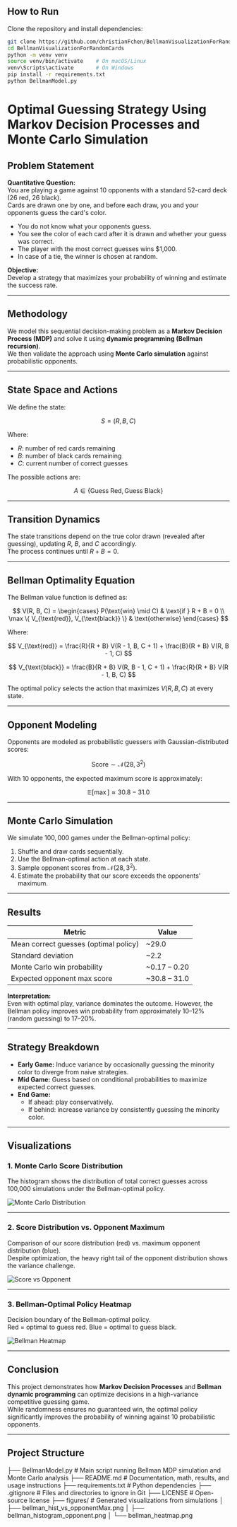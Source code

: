 ## How to Run

Clone the repository and install dependencies:

```bash
git clone https://github.com/christianFchen/BellmanVisualizationForRandomCards
cd BellmanVisualizationForRandomCards
python -m venv venv
source venv/bin/activate    # On macOS/Linux
venv\Scripts\activate       # On Windows
pip install -r requirements.txt
python BellmanModel.py
```
# Optimal Guessing Strategy Using Markov Decision Processes and Monte Carlo Simulation

## Problem Statement

**Quantitative Question:**  
You are playing a game against 10 opponents with a standard 52-card deck (26 red, 26 black).  
Cards are drawn one by one, and before each draw, you and your opponents guess the card's color.

- You do not know what your opponents guess.  
- You see the color of each card after it is drawn and whether your guess was correct.  
- The player with the most correct guesses wins \$1,000.  
- In case of a tie, the winner is chosen at random.

**Objective:**  
Develop a strategy that maximizes your probability of winning and estimate the success rate.

---

## Methodology

We model this sequential decision-making problem as a **Markov Decision Process (MDP)** and solve it using **dynamic programming (Bellman recursion)**.  
We then validate the approach using **Monte Carlo simulation** against probabilistic opponents.

---

## State Space and Actions

We define the state:

$$
S = (R, B, C)
$$

Where:

- $R$: number of red cards remaining  
- $B$: number of black cards remaining  
- $C$: current number of correct guesses

The possible actions are:

$$
A \in \{\text{Guess Red}, \text{Guess Black}\}
$$

---

## Transition Dynamics

The state transitions depend on the true color drawn (revealed after guessing), updating $R$, $B$, and $C$ accordingly.  
The process continues until $R + B = 0$.

---

## Bellman Optimality Equation

The Bellman value function is defined as:

$$
V(R, B, C) =
\begin{cases}
P(\text{win} \mid C) & \text{if } R + B = 0 \\
\max \{ V_{\text{red}}, V_{\text{black}} \} & \text{otherwise}
\end{cases}
$$

Where:

$$
V_{\text{red}} = \frac{R}{R + B} V(R - 1, B, C + 1) + \frac{B}{R + B} V(R, B - 1, C)
$$

$$
V_{\text{black}} = \frac{B}{R + B} V(R, B - 1, C + 1) + \frac{R}{R + B} V(R - 1, B, C)
$$

The optimal policy selects the action that maximizes $V(R, B, C)$ at every state.

---

## Opponent Modeling

Opponents are modeled as probabilistic guessers with Gaussian-distributed scores:

$$
\text{Score} \sim \mathcal{N}(28, 3^2)
$$

With 10 opponents, the expected maximum score is approximately:

$$
\mathbb{E}[\max] \approx 30.8 - 31.0
$$

---

## Monte Carlo Simulation

We simulate $100{,}000$ games under the Bellman-optimal policy:

1. Shuffle and draw cards sequentially.
2. Use the Bellman-optimal action at each state.
3. Sample opponent scores from $\mathcal{N}(28, 3^2)$.
4. Estimate the probability that our score exceeds the opponents’ maximum.

---

## Results

| Metric | Value |
|--------|-------|
| Mean correct guesses (optimal policy) | ~29.0 |
| Standard deviation | ~2.2 |
| Monte Carlo win probability | ~0.17 – 0.20 |
| Expected opponent max score | ~30.8 – 31.0 |

**Interpretation:**  
Even with optimal play, variance dominates the outcome. However, the Bellman policy improves win probability from approximately 10–12% (random guessing) to 17–20%.

---

## Strategy Breakdown

- **Early Game:** Induce variance by occasionally guessing the minority color to diverge from naive strategies.  
- **Mid Game:** Guess based on conditional probabilities to maximize expected correct guesses.  
- **End Game:**  
  - If ahead: play conservatively.  
  - If behind: increase variance by consistently guessing the minority color.

---

## Visualizations

### 1. Monte Carlo Score Distribution

The histogram shows the distribution of total correct guesses across 100,000 simulations under the Bellman-optimal policy.

![Monte Carlo Distribution](figures/bellman_hist_vs_opponentMax.png)

---

### 2. Score Distribution vs. Opponent Maximum

Comparison of our score distribution (red) vs. maximum opponent distribution (blue).  
Despite optimization, the heavy right tail of the opponent distribution shows the variance challenge.

![Score vs Opponent](figures/bellman_histogram_opponent.png)

---

### 3. Bellman-Optimal Policy Heatmap

Decision boundary of the Bellman-optimal policy.  
Red = optimal to guess red. Blue = optimal to guess black.

![Bellman Heatmap](figures/bellman_heatmap.png)

---

## Conclusion

This project demonstrates how **Markov Decision Processes** and **Bellman dynamic programming** can optimize decisions in a high-variance competitive guessing game.  
While randomness ensures no guaranteed win, the optimal policy significantly improves the probability of winning against 10 probabilistic opponents.

---

## Project Structure
├── BellmanModel.py # Main script running Bellman MDP simulation and Monte Carlo analysis
├── README.md # Documentation, math, results, and usage instructions
├── requirements.txt # Python dependencies
├── .gitignore # Files and directories to ignore in Git
├── LICENSE # Open-source license
├── figures/ # Generated visualizations from simulations
│ ├── bellman_hist_vs_opponentMax.png
│ ├── bellman_histogram_opponent.png
│ └── bellman_heatmap.png

